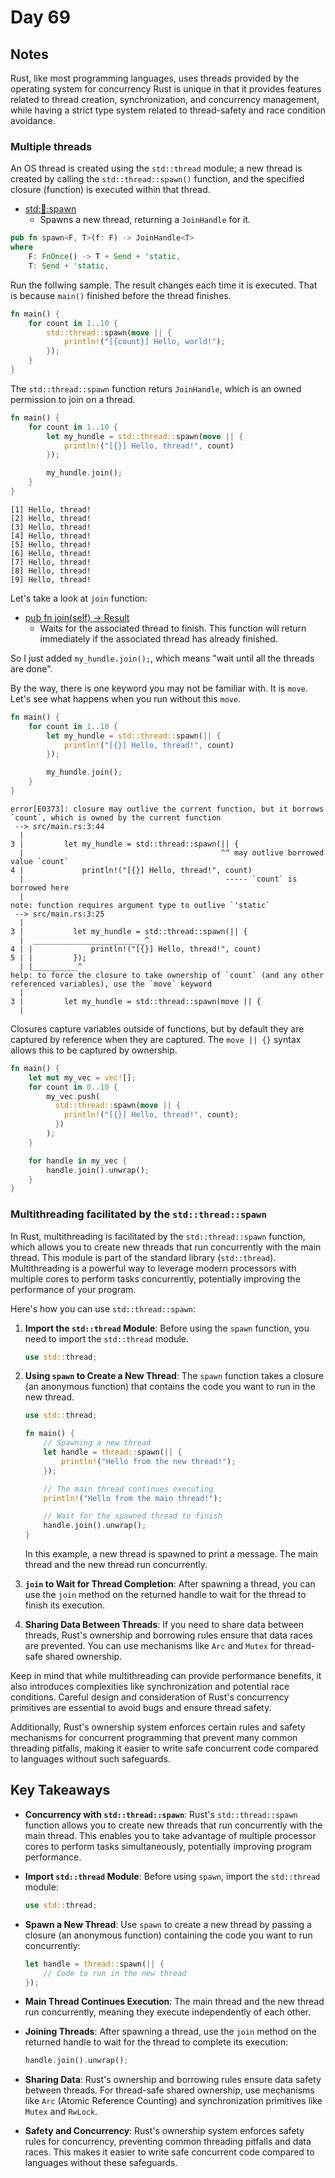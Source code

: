 # Day 69

## Notes

Rust, like most programming languages, uses threads provided by the operating system for concurrency
Rust is unique in that it provides features related to thread creation, synchronization, and concurrency management, while having a strict type system related to thread-safety and race condition avoidance.

### Multiple threads

An OS thread is created using the `std::thread` module; a new thread is created by calling the `std::thread::spawn()` function, and the specified closure (function) is executed within that thread.

- [std::thread::spawn](https://doc.rust-lang.org/std/thread/fn.spawn.html)
  - Spawns a new thread, returning a `JoinHandle` for it.

```rust
pub fn spawn<F, T>(f: F) -> JoinHandle<T>
where
    F: FnOnce() -> T + Send + 'static,
    T: Send + 'static,
```

Run the follwing sample. The result changes each time it is executed. That is because `main()` finished before the thread finishes.

```rust
fn main() {
    for count in 1..10 {
        std::thread::spawn(move || {
            println!("[{count}] Hello, world!");
        });
    }
}
```

The `std::thread::spawn` function returs `JoinHandle`, which is an owned permission to join on a thread.

```rust
fn main() {
    for count in 1..10 {
        let my_hundle = std::thread::spawn(move || {
            println!("[{}] Hello, thread!", count)
        });

        my_hundle.join();
    }
}
```

```shell
[1] Hello, thread!
[2] Hello, thread!
[3] Hello, thread!
[4] Hello, thread!
[5] Hello, thread!
[6] Hello, thread!
[7] Hello, thread!
[8] Hello, thread!
[9] Hello, thread!
```

Let's take a look at `join` function:

- [pub fn join(self) -> Result<T>](https://doc.rust-lang.org/std/thread/struct.JoinHandle.html#method.join)
  - Waits for the associated thread to finish. This function will return immediately if the associated thread has already finished.

So I just added `my_hundle.join();`, which means "wait until all the threads are done".

By the way, there is one keyword you may not be familiar with. It is `move`. Let's see what happens when you run without this `move`.

```rust
fn main() {
    for count in 1..10 {
        let my_hundle = std::thread::spawn(|| {
            println!("[{}] Hello, thread!", count)
        });

        my_hundle.join();
    }
}
```

```shell
error[E0373]: closure may outlive the current function, but it borrows `count`, which is owned by the current function
 --> src/main.rs:3:44
  |
3 |         let my_hundle = std::thread::spawn(|| {
  |                                            ^^ may outlive borrowed value `count`
4 |             println!("[{}] Hello, thread!", count)
  |                                             ----- `count` is borrowed here
  |
note: function requires argument type to outlive `'static`
 --> src/main.rs:3:25
  |
3 |           let my_hundle = std::thread::spawn(|| {
  |  _________________________^
4 | |             println!("[{}] Hello, thread!", count)
5 | |         });
  | |__________^
help: to force the closure to take ownership of `count` (and any other referenced variables), use the `move` keyword
  |
3 |         let my_hundle = std::thread::spawn(move || {
  |
```

Closures capture variables outside of functions, but by default they are captured by reference when they are captured.
The `move || {}` syntax allows this to be captured by ownership.

```rust
fn main() {
    let mut my_vec = vec![];
    for count in 0..10 {
        my_vec.push(
          std::thread::spawn(move || {
            println!("[{}] Hello, thread!", count);
          })  
        );
    }

    for handle in my_vec {
        handle.join().unwrap();
    }
}
```

### Multithreading facilitated by the `std::thread::spawn`

In Rust, multithreading is facilitated by the `std::thread::spawn` function, which allows you to create new threads that run concurrently with the main thread. This module is part of the standard library (`std::thread`). Multithreading is a powerful way to leverage modern processors with multiple cores to perform tasks concurrently, potentially improving the performance of your program.

Here's how you can use `std::thread::spawn`:

1. **Import the `std::thread` Module**:
   Before using the `spawn` function, you need to import the `std::thread` module.

   ```rust
   use std::thread;
   ```

2. **Using `spawn` to Create a New Thread**:
   The `spawn` function takes a closure (an anonymous function) that contains the code you want to run in the new thread.

   ```rust
   use std::thread;

   fn main() {
       // Spawning a new thread
       let handle = thread::spawn(|| {
           println!("Hello from the new thread!");
       });

       // The main thread continues executing
       println!("Hello from the main thread!");

       // Wait for the spawned thread to finish
       handle.join().unwrap();
   }
   ```

   In this example, a new thread is spawned to print a message. The main thread and the new thread run concurrently.

3. **`join` to Wait for Thread Completion**:
   After spawning a thread, you can use the `join` method on the returned handle to wait for the thread to finish its execution.

4. **Sharing Data Between Threads**:
   If you need to share data between threads, Rust's ownership and borrowing rules ensure that data races are prevented. You can use mechanisms like `Arc` and `Mutex` for thread-safe shared ownership.

Keep in mind that while multithreading can provide performance benefits, it also introduces complexities like synchronization and potential race conditions. Careful design and consideration of Rust's concurrency primitives are essential to avoid bugs and ensure thread safety.

Additionally, Rust's ownership system enforces certain rules and safety mechanisms for concurrent programming that prevent many common threading pitfalls, making it easier to write safe concurrent code compared to languages without such safeguards.

## Key Takeaways

- **Concurrency with `std::thread::spawn`**:
  Rust's `std::thread::spawn` function allows you to create new threads that run concurrently with the main thread. This enables you to take advantage of multiple processor cores to perform tasks simultaneously, potentially improving program performance.

- **Import `std::thread` Module**:
  Before using `spawn`, import the `std::thread` module:

  ```rust
  use std::thread;
  ```

- **Spawn a New Thread**:
  Use `spawn` to create a new thread by passing a closure (an anonymous function) containing the code you want to run concurrently:

  ```rust
  let handle = thread::spawn(|| {
      // Code to run in the new thread
  });
  ```

- **Main Thread Continues Execution**:
  The main thread and the new thread run concurrently, meaning they execute independently of each other.

- **Joining Threads**:
  After spawning a thread, use the `join` method on the returned handle to wait for the thread to complete its execution:

  ```rust
  handle.join().unwrap();
  ```

- **Sharing Data**:
  Rust's ownership and borrowing rules ensure data safety between threads. For thread-safe shared ownership, use mechanisms like `Arc` (Atomic Reference Counting) and synchronization primitives like `Mutex` and `RwLock`.

- **Safety and Concurrency**:
  Rust's ownership system enforces safety rules for concurrency, preventing common threading pitfalls and data races. This makes it easier to write safe concurrent code compared to languages without these safeguards.
